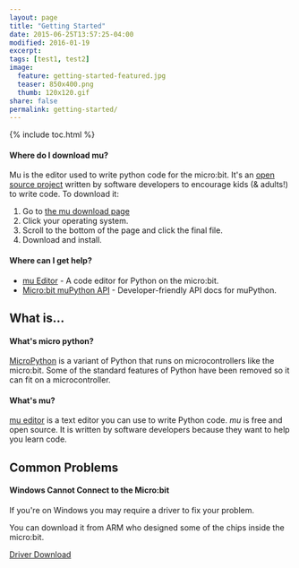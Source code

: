 ```yaml
---
layout: page
title: "Getting Started"
date: 2015-06-25T13:57:25-04:00
modified: 2016-01-19
excerpt:
tags: [test1, test2]
image:
  feature: getting-started-featured.jpg
  teaser: 850x400.png
  thumb: 120x120.gif
share: false
permalink: getting-started/
---
```



{% include toc.html %}

#### Where do I download mu?

Mu is the editor used to write python code for the micro:bit. It's an [open source project](https://github.com/ntoll/mu) written by software developers to encourage kids (& adults!) to write code.
To download it:

1. Go to [the mu download page](http://ardublockly-builds.s3-website-us-west-2.amazonaws.com/?prefix=microbit)
2. Click your operating system.
3. Scroll to the bottom of the page and click the final file.
4. Download and install.

#### Where can I get help?

* [mu Editor](https://github.com/ntoll/mu) - A code editor for Python on the micro:bit.
* [Micro:bit muPython API](http://microbit-micropython.readthedocs.org/en/latest/microbit_micropython_api.html) - Developer-friendly API docs for muPython.

## What is...

#### What's micro python?

[MicroPython](https://micropython.org/) is a variant of Python that runs on microcontrollers like the micro:bit. Some of the standard features of Python have been removed so it can fit on a microcontroller.

#### What's mu?

[mu editor](https://github.com/ntoll/mu) is a text editor you can use to write Python code. _mu_ is free and open source. It is written by software developers because they want to help you learn code.

## Common Problems

#### Windows Cannot Connect to the Micro:bit

If you're on Windows you may require a driver to fix your problem.

You can download it from ARM who designed some of the chips inside the micro:bit.

[Driver Download](https://developer.mbed.org/handbook/Windows-serial-configuration)
